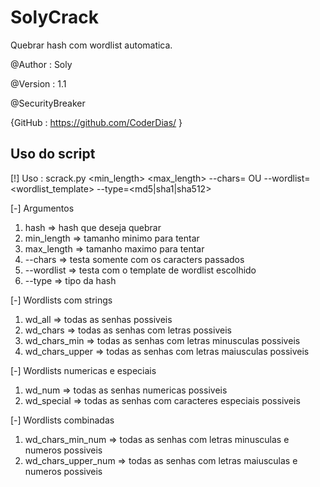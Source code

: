 # SolyCrack
Quebrar hash com wordlist automatica.

@Author : Soly

@Version : 1.1

@SecurityBreaker

{GitHub : https://github.com/CoderDias/ }


## Uso do script
[!] Uso : scrack.py <hash> <min_length> <max_length> --chars=<charset> OU --wordlist=<wordlist_template> --type=<md5|sha1|sha512>

[-] Argumentos
 1. hash => hash que deseja quebrar
 2. min_length => tamanho minimo para tentar
 3. max_length => tamanho maximo para tentar
 4. --chars => testa somente com os caracters passados
 5. --wordlist => testa com o template de wordlist escolhido
 6. --type => tipo da hash
 
 
[-] Wordlists com strings
 1. wd_all => todas as senhas possiveis
 2. wd_chars => todas as senhas com letras possiveis
 3. wd_chars_min => todas as senhas com letras minusculas possiveis
 4. wd_chars_upper => todas as senhas com letras maiusculas possiveis


[-] Wordlists numericas e especiais
 1. wd_num => todas as senhas numericas possiveis
 2. wd_special => todas as senhas com caracteres especiais possiveis


[-] Wordlists combinadas
 1. wd_chars_min_num => todas as senhas com letras minusculas e numeros possiveis
 2. wd_chars_upper_num => todas as senhas com letras maiusculas e numeros possiveis
